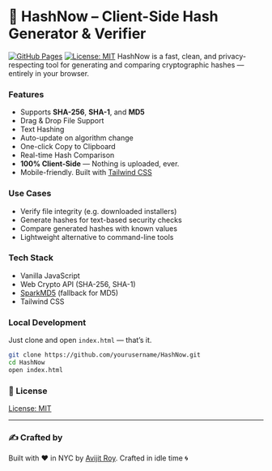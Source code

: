 # 🔐 HashNow – Client-Side Hash Generator & Verifier
[![GitHub Pages](https://img.shields.io/badge/demo-GitHub%20Pages-blue)](https://arkabyo.github.io/OneClickQR/)
[![License: MIT](https://img.shields.io/badge/License-MIT-blue.svg)](https://opensource.org/licenses/MIT)
HashNow is a fast, clean, and privacy-respecting tool for generating and comparing cryptographic hashes — entirely in your browser.

### Features

- Supports **SHA-256**, **SHA-1**, and **MD5**
- Drag & Drop File Support
- Text Hashing
- Auto-update on algorithm change
- One-click Copy to Clipboard
- Real-time Hash Comparison
- **100% Client-Side** — Nothing is uploaded, ever.
- Mobile-friendly. Built with [Tailwind CSS](https://tailwindcss.com/)


### Use Cases

- Verify file integrity (e.g. downloaded installers)
- Generate hashes for text-based security checks
- Compare generated hashes with known values
- Lightweight alternative to command-line tools


### Tech Stack

- Vanilla JavaScript
- Web Crypto API (SHA-256, SHA-1)
- [SparkMD5](https://github.com/satazor/js-spark-md5) (fallback for MD5)
- Tailwind CSS


### Local Development

Just clone and open `index.html` — that’s it.

```bash
git clone https://github.com/yourusername/HashNow.git
cd HashNow
open index.html
```

### 📄 License

[License: MIT](https://opensource.org/licenses/MIT)

---

### ✍️ Crafted by

Built with ❤️ in NYC by [Avijit Roy](https://avijitroy.com). Crafted in idle time 🌀
